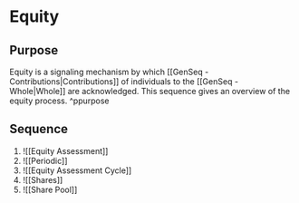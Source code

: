 # Equity
## Purpose
Equity is a signaling mechanism by which [[GenSeq - Contributions|Contributions]] of individuals to the [[GenSeq - Whole|Whole]] are acknowledged. This sequence gives an overview of the equity process. ^ppurpose

## Sequence
1. ![[Equity Assessment]]
2. ![[Periodic]]
3. ![[Equity Assessment Cycle]]
4. ![[Shares]]
5. ![[Share Pool]]